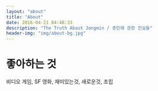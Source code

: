 ```yaml
---
layout: "about"
title: "About"
date: 2016-04-21 04:48:33
description: "The Truth About Jongmin / 종민에 관한 진실들"
header-img: "img/about-bg.jpg"
---
```


# 좋아하는 것 

비디오 게임, SF 영화, 재미있는것, 새로운것, 조립